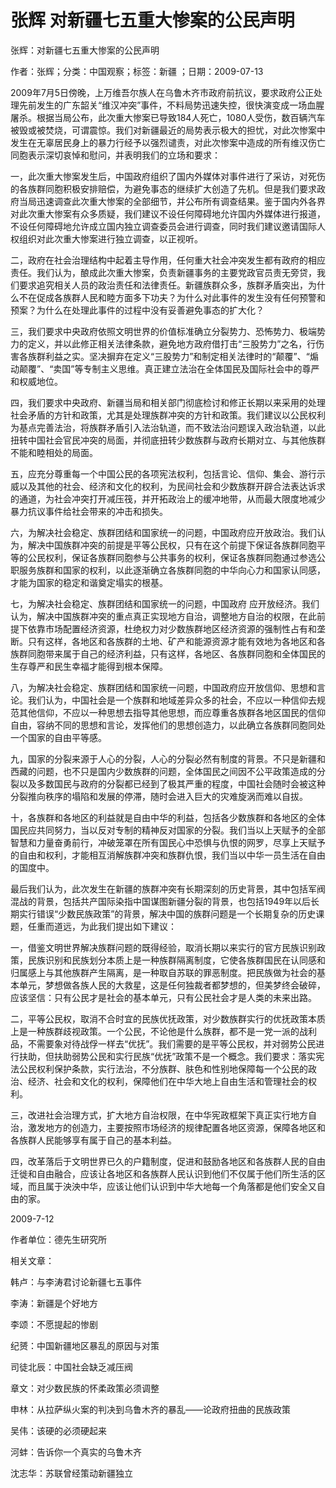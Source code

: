 # 张辉  对新疆七五重大惨案的公民声明  
  
张辉：对新疆七五重大惨案的公民声明  
作者：张辉；分类：中国观察；标签：新疆 ；日期：2009-07-13  
2009年7月5日傍晚，上万维吾尔族人在乌鲁木齐市政府前抗议，要求政府公正处理先前发生的广东韶关“维汉冲突”事件，不料局势迅速失控，很快演变成一场血腥屠杀。根据当局公布，此次重大惨案已导致184人死亡，1080人受伤，数百辆汽车被毁或被焚烧，可谓震惊。我们对新疆最近的局势表示极大的担忧，对此次惨案中发生在无辜居民身上的暴力行经予以强烈谴责，对此次惨案中造成的所有维汉伤亡同胞表示深切哀悼和慰问，并表明我们的立场和要求：  
一，此次重大惨案发生后，中国政府组织了国内外媒体对事件进行了采访，对死伤的各族群同胞积极安排赔偿，为避免事态的继续扩大创造了先机。但是我们要求政府当局迅速调查此次重大惨案的全部细节，并公布所有调查结果。鉴于国内外各界对此次重大惨案有众多质疑，我们建议不设任何障碍地允许国内外媒体进行报道，不设任何障碍地允许成立国内独立调查委员会进行调查，同时我们建议邀请国际人权组织对此次重大惨案进行独立调查，以正视听。  
二，政府在社会治理结构中起着主导作用，任何重大社会冲突发生都有政府的相应责任。我们认为，酿成此次重大惨案，负责新疆事务的主要党政官员责无旁贷，我们要求追究相关人员的政治责任和法律责任。新疆族群众多，族群矛盾突出，为什么不在促成各族群人民和睦方面多下功夫？为什么对此事件的发生没有任何预警和预案？为什么在处理此事件的过程中没有妥善避免事态的扩大化？  
三，我们要求中央政府依照文明世界的价值标准确立分裂势力、恐怖势力、极端势力的定义，并以此修正相关法律条款，避免地方政府借打击“三股势力”之名，行伤害各族群利益之实。坚决摒弃在定义“三股势力”和制定相关法律时的“颠覆”、“煽动颠覆”、“卖国”等专制主义思维。真正建立法治在全体国民及国际社会中的尊严和权威地位。  
四，我们要求中央政府、新疆当局和相关部门彻底检讨和修正长期以来采用的处理社会矛盾的方针和政策，尤其是处理族群冲突的方针和政策。我们建议以公民权利为基点完善法治，将族群矛盾引入法治轨道，而不致法治问题误入政治轨道，以此扭转中国社会官民冲突的局面，并彻底扭转少数族群与政府长期对立、与其他族群不能和睦相处的局面。  
五，应充分尊重每一个中国公民的各项宪法权利，包括言论、信仰、集会、游行示威以及其他的社会、经济和文化的权利，为民间社会和少数族群开辟合法表达诉求的通道，为社会冲突打开减压筏，并开拓政治上的缓冲地带，从而最大限度地减少暴力抗议事件给社会带来的冲击和损失。  
六，为解决社会稳定、族群团结和国家统一的问题，中国政府应开放政治。我们认为，解决中国族群冲突的前提是平等公民权，只有在这个前提下保证各族群同胞平等的公民权利，保证各族群同胞参与公共事务的权利，保证各族群同胞通过参选公职服务族群和国家的权利，以此逐渐确立各族群同胞的中华向心力和国家认同感，才能为国家的稳定和谐奠定塌实的根基。  
七，为解决社会稳定、族群团结和国家统一的问题，中国政府 应开放经济。我们认为，解决中国族群冲突的重点真正实现地方自治，调整地方自治的权限，在此前提下依靠市场配置经济资源，杜绝权力对少数族群地区经济资源的强制性占有和垄断。只有这样，各地区和各族群的土地、矿产和能源资源才能有效地为各地区和各族群同胞带来属于自己的经济利益，只有这样，各地区、各族群同胞和全体国民的生存尊严和民生幸福才能得到根本保障。  
八，为解决社会稳定、族群团结和国家统一问题，中国政府应开放信仰、思想和言论。我们认为，中国社会是一个族群和地域差异众多的社会，不应以一种信仰去规范其他信仰，不应以一种思想去指导其他思想，而应尊重各族群各地区国民的信仰自由，容纳不同的思想和言论，发挥他们的思想创造力，以此确立各族群同胞同处一个国家的自由平等感。  
九，国家的分裂来源于人心的分裂，人心的分裂必然有制度的背景。不只是新疆和西藏的问题，也不只是国内少数族群的问题，全体国民之间因不公平政策造成的分裂以及多数国民与政府的分裂都已经到了极其严重的程度，中国社会随时会被这种分裂推向秩序的塌陷和发展的停滞，随时会进入巨大的灾难旋涡而难以自拔。  
十，各族群和各地区的利益就是自由中华的利益，包括各少数族群和各地区的全体国民应共同努力，当以反对专制的精神反对国家的分裂。我们当以上天赋予的全部智慧和力量奋勇前行，冲破笼罩在所有国民心中恐惧与仇恨的网罗，尽享上天赋予的自由和权利，才能相互消解族群冲突和族群仇恨，我们当以中华一员生活在自由的国度中。  
最后我们认为，此次发生在新疆的族群冲突有长期深刻的历史背景，其中包括军阀混战的背景，包括共产国际染指中国谋图新疆分裂的背景，也包括1949年以后长期实行错误“少数民族政策”的背景，解决中国的族群问题是一个长期复杂的历史课题，任重而道远，为此我们提出如下建议：  
一，借鉴文明世界解决族群问题的既得经验，取消长期以来实行的官方民族识别政策，民族识别和民族划分本质上是一种族群隔离制度，它使各族群国民在认同感和归属感上与其他族群产生隔离，是一种取自苏联的罪恶制度。把民族做为社会的基本单元，梦想做各族人民的大救星，这是任何独裁者都梦想的，但美梦终会破碎，应该坚信：只有公民才是社会的基本单元，只有公民社会才是人类的未来出路。  
二，平等公民权，取消不合时宜的民族优抚政策，对少数族群实行的优抚政策本质上是一种族群歧视政策。一个公民，不论他是什么族群，都不是一党一派的战利品，不需要象对待战俘一样去“优抚”。我们需要的是平等公民权，并对弱势公民进行扶助，但扶助弱势公民和实行民族“优抚”政策不是一个概念。我们要求：落实宪法公民权利保护条款，实行法治，不分族群、肤色和性别地保障每一个公民的政治、经济、社会和文化的权利，保障他们在中华大地上自由生活和管理社会的权利。  
三，改进社会治理方式，扩大地方自治权限，在中华宪政框架下真正实行地方自治，激发地方的创造力，主要按照市场经济的规律配置各地区资源，保障各地区和各族群人民能够享有属于自己的基本利益。  
四，改革落后于文明世界已久的户籍制度，促进和鼓励各地区和各族群人民的自由迁徙和自由融合，应该让各地区和各族群人民认识到他们不仅属于他们所生活的区域，而且属于泱泱中华，应该让他们认识到中华大地每一个角落都是他们安全又自由的家。  
2009-7-12  
作者单位：德先生研究所  
  
相关文章：  
韩卢：与李涛君讨论新疆七五事件  
李涛：新疆是个好地方  
李颂：不愿提起的惨剧  
纪赟：中国新疆地区暴乱的原因与对策  
司徒北辰：中国社会缺乏减压阀  
章文：对少数民族的怀柔政策必须调整  
申林：从拉萨纵火案的判决到乌鲁木齐的暴乱——论政府扭曲的民族政策  
吴伟：该硬的必须硬起来  
河蚌：告诉你一个真实的乌鲁木齐  
沈志华：苏联曾经策动新疆独立